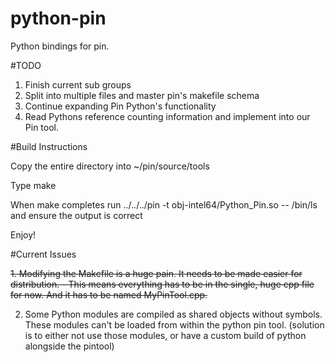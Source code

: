 python-pin
==========

Python bindings for pin.

#TODO

1. Finish current sub groups
2. Split into multiple files and master pin's makefile schema
3. Continue expanding Pin Python's functionality
4. Read Pythons reference counting information and implement into our Pin tool.

#Build Instructions

Copy the entire directory into ~/pin/source/tools

Type make 

When make completes run ../../../pin -t obj-intel64/Python_Pin.so -- /bin/ls and ensure the output is correct

Enjoy!


#Current Issues

~~1. Modifying the Makefile is a huge pain. It needs to be made easier for distribution.
    - This means everything has to be in the single, huge cpp file for now. And it has to be named MyPinTool.cpp.~~
    
2. Some Python modules are compiled as shared objects without symbols. These modules can't be loaded from within the python pin tool. (solution is to either not use those modules, or have a custom build of python alongside the pintool)

